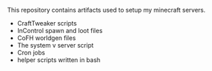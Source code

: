 This repository contains artifacts used to setup my minecraft servers.
* CraftTweaker scripts
* InControl spawn and loot files
* CoFH worldgen files
* The system v server script
* Cron jobs
* helper scripts written in bash
